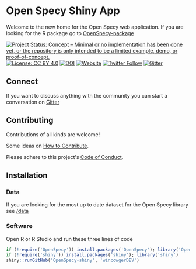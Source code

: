 # Open Specy Shiny App
Welcome to the new home for the Open Specy web application. If you are looking for the R package go to [OpenSpecy-package](https://github.com/wincowgerDEV/OpenSpecy-package)

<!-- badges: start -->
<!--
[![Project Status](https://www.repostatus.org/badges/latest/active.svg)](https://www.repostatus.org/#active)
-->
[![Project Status: Concept – Minimal or no implementation has been done yet, or the repository is only intended to be a limited example, demo, or proof-of-concept.](https://www.repostatus.org/badges/latest/concept.svg)](https://www.repostatus.org/#concept)
[![License: CC BY 4.0](https://img.shields.io/badge/license-CC%20BY%204.0-lightgrey.svg)](https://creativecommons.org/licenses/by/4.0/)
[![DOI](https://img.shields.io/badge/DOI-10.1021/acs.analchem.1c00123-blue.svg)](https://doi.org/10.1021/acs.analchem.1c00123)
[![Website](https://img.shields.io/badge/web-openanalysis.org/openspecy-white)](https://openanalysis.org/openspecy)
[![Twitter Follow](https://img.shields.io/twitter/follow/OpenSpecy)](https://twitter.com/OpenSpecy)
[![Gitter](https://badges.gitter.im/Open-Specy/community.svg)](https://gitter.im/Open-Specy/community?utm_source=badge&utm_medium=badge&utm_campaign=pr-badge)
<!-- badges: end -->

## Connect
If you want to discuss anything with the community you can start a conversation on [Gitter](https://gitter.im/Open-Specy/community?utm_source=badge&utm_medium=badge&utm_campaign=pr-badge)

## Contributing
Contributions of all kinds are welcome!

Some ideas on [How to Contribute](https://opensource.guide/how-to-contribute/). 

Please adhere to this project's [Code of Conduct](https://www.contributor-covenant.org/version/2/1/code_of_conduct/).

## Installation
### Data
If you are looking for the most up to date dataset for the Open Specy library see [/data](https://github.com/wincowgerDEV/OpenSpecy-shiny/tree/main/data)

### Software
Open R or R Studio and run these three lines of code

```r
if (!require('OpenSpecy')) install.packages('OpenSpecy'); library('OpenSpecy')
if (!require('shiny')) install.packages('shiny'); library('shiny')
shiny::runGitHub('OpenSpecy-shiny', 'wincowgerDEV')
```



